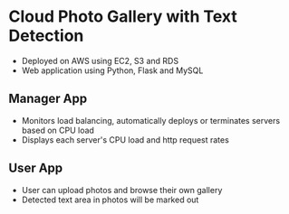 # Cloud Photo Gallery with Text Detection

* Deployed on AWS using EC2, S3 and RDS
* Web application using Python, Flask and MySQL

Manager App 
---
* Monitors load balancing, automatically deploys or terminates servers based on CPU load
* Displays each server's CPU load and http request rates


User App
---
* User can upload photos and browse their own gallery
* Detected text area in photos will be marked out

